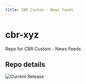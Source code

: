```yaml
---
title: CBR Custom - News Feeds
---
```


# cbr-xyz
Repo for CBR Custom - News Feeds


## Repo details

![Current Release](https://img.shields.io/badge/release-v1.8.0-blue)


